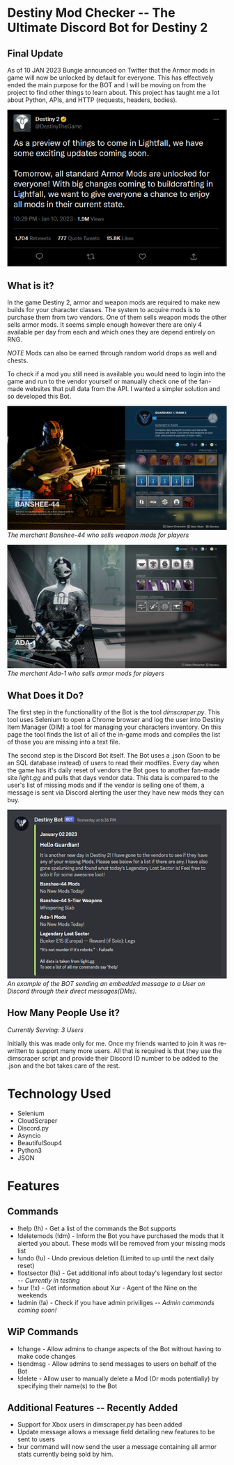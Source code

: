 # Destiny Mod Checker -- The Ultimate Discord Bot for Destiny 2
## Final Update
As of 10 JAN 2023 Bungie announced on Twitter that the Armor mods in game will now be unlocked by default for everyone. This has effectively ended the main purpose for the BOT and I will be moving on from the project to find other things to learn about. This project has taught me a lot about Python, APIs, and HTTP (requests, headers, bodies).

![Bungie Tweet](https://github.com/Dbevan770/destiny-mod-checker/blob/main/assets/Bungie-Tweet.png "Bungie's Tweet about Armor Mods being unlocked for everyone by default")
## What is it?
In the game Destiny 2, armor and weapon mods are required to make new builds for your character classes. The system to acquire mods is to purchase them
from two vendors. One of them sells weapon mods the other sells armor mods. It seems simple enough however there are only 4 available per day from each
and which ones they are depend entirely on RNG.

*NOTE*
Mods can also be earned through random world drops as well and chests.

To check if a mod you still need is available you would need to login into the game and run to the vendor yourself or manually check one of the fan-made
websites that pull data from the API. I wanted a simpler solution and so developed this Bot.

![Banshee-44 shop](https://github.com/Dbevan770/destiny-mod-checker/blob/main/assets/Banshee-44.jpg "Merchant Banshee-44's Store")
*The merchant Banshee-44 who sells weapon mods for players*

![Ada-1 shop](https://github.com/Dbevan770/destiny-mod-checker/blob/main/assets/Ada-1.jpg "Merchant Ada-1's Store")
*The merchant Ada-1 who sells armor mods for players*


## What Does it Do?
The first step in the functionallity of the Bot is the tool *dimscraper.py*. This tool uses Selenium to open a Chrome browser and log the user into
Destiny Item Manager (DIM) a tool for managing your characters inventory. On this page the tool finds the list of all of the in-game mods and compiles
the list of those you are missing into a text file.

The second step is the Discord Bot itself. The Bot uses a .json (Soon to be an SQL database instead) of users to read their modfiles. Every day when the game has it's daily reset of vendors the Bot goes to another fan-made site *light.gg* and pulls that days vendor data. This data is compared to the user's list
of missing mods and if the vendor is selling one of them, a message is sent via Discord alerting the user they have new mods they can buy.

![Bot Message Example](https://github.com/Dbevan770/destiny-mod-checker/blob/main/assets/Bot-Message-Example.png "Bot Message Example")
*An example of the BOT sending an embedded message to a User on Discord through their direct messages(DMs).*

## How Many People Use it?
*Currently Serving: 3 Users*

Initially this was made only for me. Once my friends wanted to join it was re-written to support many more users. All that is required is that they use the dimscraper script and provide their Discord ID number to be added to the .json and the bot takes care of the rest.

# Technology Used
+ Selenium
+ CloudScraper
+ Discord.py
+ Asyncio
+ BeautifulSoup4
+ Python3
+ JSON

# Features
## Commands
+ !help (!h) - Get a list of the commands the Bot supports
+ !deletemods (!dm) - Inform the Bot you have purchased the mods that it alerted you about. These mods will be removed from your missing mods list
+ !undo (!u) - Undo previous deletion (Limited to up until the next daily reset)
+ !lostsector (!ls) - Get additional info about today's legendary lost sector -- *Currently in testing*
+ !xur (!x) - Get information about Xur - Agent of the Nine on the weekends
+ !admin (!a) - Check if you have admin priviliges -- *Admin commands coming soon!*

## WiP Commands
+ !change <context> - Allow admins to change aspects of the Bot without having to make code changes
+ !sendmsg <message> - Allow admins to send messages to users on behalf of the Bot
+ !delete <modName> - Allow user to manually delete a Mod (Or mods potentially) by specifying their name(s) to the Bot

## Additional Features -- Recently Added
+ Support for Xbox users in dimscraper.py has been added
+ Update message allows a message field detailing new features to be sent to users
+ !xur command will now send the user a message containing all armor stats currently being sold by him.
